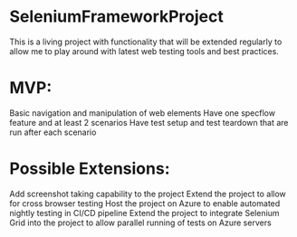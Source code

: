 # SeleniumFrameworkProject
This is a living project with functionality that will be extended regularly to allow me to play around with latest web testing tools and best practices. 

# MVP:
Basic navigation and manipulation of web elements
Have one specflow feature and at least 2 scenarios
Have test setup and test teardown that are run after each scenario

# Possible Extensions:
Add screenshot taking capability to the project
Extend the project to allow for cross browser testing
Host the project on Azure to enable automated nightly testing in CI/CD pipeline
Extend the project to integrate Selenium Grid into the project to allow parallel running of tests on Azure servers


